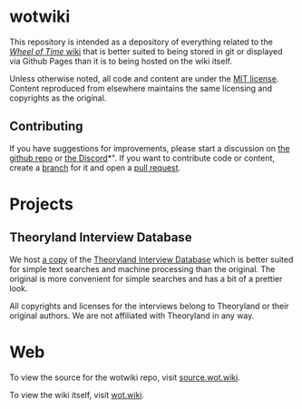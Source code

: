 # wotwiki

This repository is intended as a depository of everything related to the [*Wheel of Time* wiki](https://wot.wiki) that is better suited to being stored in git or displayed via Github Pages than it is to being hosted on the wiki itself.

Unless otherwise noted, all code and content are under the [MIT license](LICENSE). Content reproduced from elsewhere maintains the same licensing and copyrights as the original.

## Contributing

If you have suggestions for improvements, please start a discussion on [the github repo](https://source.wot.wiki) or [the Discord](https://discord.wot.wiki)*". If you want to contribute code or content, create a [branch](https://github.com/ncsuandrew12/wotwiki/branches) for it and open a [pull request](https://github.com/ncsuandrew12/wotwiki/pulls).

# Projects

## Theoryland Interview Database

We host [a copy](./theoryland/interviews) of the [Theoryland Interview Database](https://www.theoryland.com/listintv.php) which is better suited for simple text searches and machine processing than the original. The original is more convenient for simple searches and has a bit of a prettier look.

All copyrights and licenses for the interviews belong to Theoryland or their original authors. We are not affiliated with Theoryland in any way.

# Web

To view the source for the wotwiki repo, visit [source.wot.wiki](https://source.wot.wiki).

To view the wiki itself, visit [wot.wiki](https://wot.wiki).
